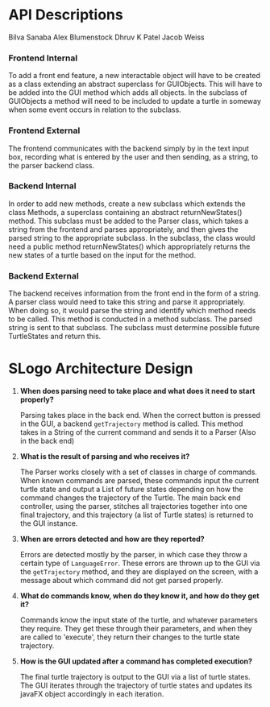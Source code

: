 API Descriptions
==========
Bilva Sanaba
Alex Blumenstock
Dhruv K Patel
Jacob Weiss
### Frontend Internal 
To add a front end feature, a new interactable object will have to be created as a class extending an abstract superclass for GUIObjects. This will have to be added into the GUI method which adds all objects. In the subclass of GUIObjects a method will need to be included to update a turtle in someway when some event occurs in relation to the subclass. 

### Frontend External
The frontend communicates with the backend simply by in the text input box, recording what is entered by the user and then sending, as a string, to the parser backend class. 

### Backend Internal
In order to add new methods, create a new subclass which extends the class Methods, a superclass containing an abstract returnNewStates() method. This subclass must be added to the Parser class, which takes a string from the frontend and parses appropriately, and then gives the parsed string to the appropriate subclass. In the subclass, the class would need a public method returnNewStates() which appropriately returns the new states of a turtle based on the input for the method. 

### Backend External
The backend receives information from the front end in the form of a string. A parser class would need to take this string and parse it appropriately. When doing so, it would parse the string and identify which method needs to be called. This method is conducted in a method subclass. The parsed string is sent to that subclass. The subclass must determine possible future TurtleStates and return this.

SLogo Architecture Design
=============
1. **When does parsing need to take place and what does it need to start properly?**

	Parsing takes place in the back end. When the correct button is pressed in the GUI, a backend `getTrajectory` method is called. This method takes in a String of the current command and sends it to a Parser (Also in the back end)
2. **What is the result of parsing and who receives it?**

	The Parser works closely with a set of classes in charge of commands. When known commands are parsed, these commands input the current turtle state and output a List of future states depending on how the command changes the trajectory of the Turtle. The main back end controller, using the parser, stitches all trajectories together into one final trajectory, and this trajectory (a list of Turtle states) is returned to the GUI instance.
	
3. **When are errors detected and how are they reported?**

	Errors are detected mostly by the parser, in which case they throw a certain type of `LanguageError`. These errors are thrown up to the GUI via the `getTrajectory` method, and they are displayed on the screen, with a message about which command did not get parsed properly.  

4. **What do commands know, when do they know it, and how do they get it?**

	Commands know the input state of the turtle, and whatever parameters they require. They get these through their parameters, and when they are called to 'execute', they return their changes to the turtle state trajectory.
5. **How is the GUI updated after a command has completed execution?**

   The final turtle trajectory is output to the GUI via a list of turtle states. The GUI iterates through the trajectory of turtle states and updates its javaFX object accordingly in each iteration.